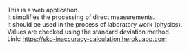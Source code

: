 This is a web application.<br>
It simplifies the processing of direct measurements.<br>
It should be used in the process of laboratory work (physics).<br>
Values are checked using the standard deviation method.<br>
Link: https://sko-inaccuracy-calculation.herokuapp.com
